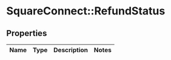 # SquareConnect::RefundStatus

## Properties
Name | Type | Description | Notes
------------ | ------------- | ------------- | -------------


